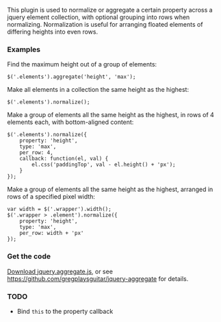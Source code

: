 This plugin is used to normalize or aggregate a certain property across a jquery element collection, with
optional grouping into rows when normalizing. Normalization is useful for arranging floated elements of differing heights into even rows.

### Examples

Find the maximum height out of a group of elements:

    $('.elements').aggregate('height', 'max');

Make all elements in a collection the same height as the highest:

    $('.elements').normalize();

Make a group of elements all the same height as the highest, in rows of 4 elements each, with bottom-aligned content:

    $('.elements').normalize({
        property: 'height',
        type: 'max',
        per_row: 4,
        callback: function(el, val) {
            el.css('paddingTop', val - el.height() + 'px');
        }
    });


Make a group of elements all the same height as the highest, arranged in rows of a specified pixel width:

    var width = $('.wrapper').width();
    $('.wrapper > .element').normalize({
        property: 'height',
        type: 'max',
        per_row: width + 'px'
    });


### Get the code

[Download jquery.aggregate.js](https://github.com/gregplaysguitar/jquery-aggregate/archive/master.zip), or see <https://github.com/gregplaysguitar/jquery-aggregate> for details.


### TODO

- Bind `this` to the property callback


